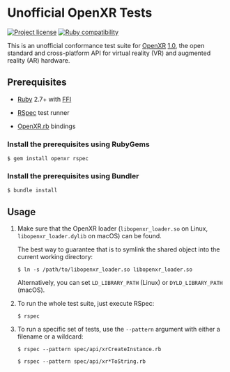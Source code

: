 Unofficial OpenXR Tests
=======================

[![Project license](https://img.shields.io/badge/license-Public%20Domain-blue.svg)](https://unlicense.org)
[![Ruby compatibility](https://img.shields.io/badge/ruby-2.7%2B-blue)](https://rubygems.org/gems/openxr)

This is an unofficial conformance test suite for [OpenXR](https://www.khronos.org/openxr/)
[1.0](https://www.khronos.org/registry/OpenXR/specs/1.0/html/xrspec.html),
the open standard and cross-platform API for virtual reality (VR) and augmented
reality (AR) hardware.

Prerequisites
-------------

- [Ruby](https://www.ruby-lang.org/en/) 2.7+
  with [FFI](https://rubygems.org/gems/ffi)

- [RSpec](https://rubygems.org/gems/rspec) test runner

- [OpenXR.rb](https://rubygems.org/gems/openxr) bindings

### Install the prerequisites using RubyGems

    $ gem install openxr rspec

### Install the prerequisites using Bundler

    $ bundle install

Usage
-----

1. Make sure that the OpenXR loader (`libopenxr_loader.so` on Linux,
   `libopenxr_loader.dylib` on macOS) can be found.

   The best way to guarantee that is to symlink the shared object into the
   current working directory:

       $ ln -s /path/to/libopenxr_loader.so libopenxr_loader.so

   Alternatively, you can set `LD_LIBRARY_PATH` (Linux) or
   `DYLD_LIBRARY_PATH` (macOS).

2. To run the whole test suite, just execute RSpec:

       $ rspec

3. To run a specific set of tests, use the `--pattern` argument with either
   a filename or a wildcard:

       $ rspec --pattern spec/api/xrCreateInstance.rb

       $ rspec --pattern spec/api/xr*ToString.rb
